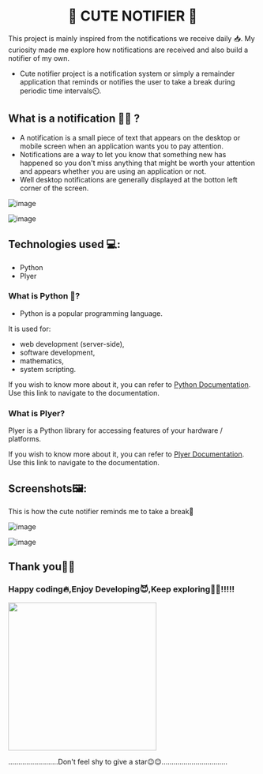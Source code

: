 # <h1 align="center">💌 CUTE NOTIFIER 💌</h1>
This project is mainly inspired from the notifications we receive daily 📥. My curiosity made me explore how notifications are received and also build a notifier of my own.
* Cute notifier project is a notification system or simply a remainder application that reminds or notifies the user to take a break during periodic time intervals⏲️.

## What is a notification 🔔🔔 ?
* A notification is a small piece of text that appears on the desktop or mobile screen when an application wants you to pay attention. 
* Notifications are a way to let you know that something new has happened so you don't miss anything that might be worth your attention and appears whether you are using an application or not.
* Well desktop notifications are generally displayed at the botton left corner of the screen.

![image](https://user-images.githubusercontent.com/104165177/189940845-8502b586-6da3-444d-8d26-6cd7c4c66cf4.png)

![image](https://user-images.githubusercontent.com/104165177/189940978-0f53766f-f7a7-4293-ae17-c0b19e730205.png)

## Technologies used 💻:
* Python
* Plyer

### What is Python 🐍?
* Python is a popular programming language.

It is used for:

* web development (server-side),
* software development,
* mathematics,
* system scripting.

If you wish to know more about it, you can refer to [Python Documentation](https://docs.python.org/3/). Use this link to navigate to the documentation.
### What is Plyer?
Plyer is a Python library for accessing features of your hardware / platforms.

If you wish to know more about it, you can refer to [Plyer Documentation](https://plyer.readthedocs.io/en/latest/). Use this link to navigate to the documentation.

## Screenshots🖼️:

This is how the cute notifier reminds me to take a break🥰

![image](https://user-images.githubusercontent.com/104165177/189942815-dc91c59b-33bb-4c07-b84a-67b00af59592.png)

![image](https://user-images.githubusercontent.com/104165177/189943183-57bebaf5-df50-487c-b51d-e2588696bf05.png)

## Thank you🙏😇

### Happy coding🔥,Enjoy Developing😈,Keep exploring🧗‍♀️!!!!!


<img src="https://user-images.githubusercontent.com/104165177/189944268-31083764-b3b8-4f0a-86b4-830dd44e232b.gif" width="300" height="300">

.........................Don't feel shy to give a star😉😌.................................

